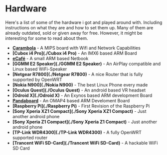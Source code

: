 # Hardware

Here's a list of some of the hardware i got and played around with. Including instructions on what they are and how to set them up. Many of them are already outdated, sold or given away for free. However, it might be interesting for some to read about them.

- **[Carambola](./Carambola)** - A MIPS board with Wifi and Network Capabilities
- **[Cubox i4 Pro](./Cubox i4 Pro)** - An IMX6 based ARM Board
- **[eCafé](./eCafe)** - A small ARM based Netbook
- **[GGMM E2 Speaker](./GGMM E2 Speaker)** - An AirPlay compatible and Linux based WiFi-Speaker
- **[Netgear R7800](./Netgear R7800)** - A nice Router that is fully supported by OpenWRT
- **[Nokia N900](./Nokia N900)** - The best Linux Phone every made
- **[Oculus Quest](./Oculus Quest)** - An android based VR headset
- **[Odroid X](./Odroid X)** - An Exynos based ARM development Board
- **[Pandaboard](./Pandaboard)** - An OMAP4 based ARM Develoment Board
- **[Raspberry Pi](./Raspberry Pi)** - First Revision of the Raspberry Pi
- **[Sony Xperia XZ1 Compact](./Sony Xperia XZ1 Compact)** - Just another android phone
- **[Sony Xperia Z1 Compact](./Sony Xperia Z1 Compact)** - Just another android phone
- **[TP-Link WDR4300](./TP-Link WDR4300)** - A fully OpenWRT supported router
- **[Trancent WiFi SD-Card](./Trancent WiFi SD-Card)** - A hackable WiFi SD Card
